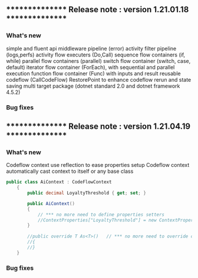 ## ************** Release note : version 1.21.01.18 **************
###  What's new 
simple and fluent api 
middleware pipeline (error)
activity filter pipeline (logs,perfs)
activity flow executers (Do,Call)
sequence flow containers (if, while)
parallel flow containers (parallel)
switch flow container (switch, case, default) 
iterator flow container (ForEach), with sequential and parallel execution
function flow container (Func) with inputs and result
reusable codeflow (CallCodeFlow)
RestorePoint to enhance codeflow rerun and state saving
multi target package (dotnet standard 2.0 and dotnet framework 4.5.2)

### Bug fixes 



## ************** Release note : version 1.21.04.19 **************
### What's new 
Codeflow context use reflection to ease properties setup 
Codeflow context automatically cast context to itself or any base class
```c# 
public class AiContext : CodeFlowContext
    { 
        public decimal LoyaltyThreshold { get; set; } 

        public AiContext()
        { 
		    // *** no more need to define properties setters
            //ContextProperties["LoyaltyThreshold"] = new ContextProperty(() => LoyaltyThreshold, (obj) => { LoyaltyThreshold = (decimal)obj; }); 
        }
		
        //public override T As<T>()   // *** no more need to override context cast method by default
        //{ 
        //}
    }
``` 

### Bug fixes 



 
 

 
